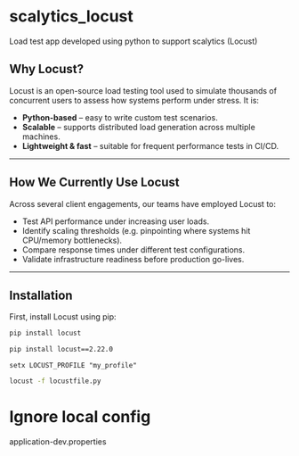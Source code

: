 # scalytics_locust
Load test app developed using python to support scalytics (Locust)

## Why Locust?

Locust is an open-source load testing tool used to simulate thousands of concurrent users to assess how systems perform under stress. It is:

- **Python-based** – easy to write custom test scenarios.
- **Scalable** – supports distributed load generation across multiple machines.
- **Lightweight & fast** – suitable for frequent performance tests in CI/CD.

---

## How We Currently Use Locust

Across several client engagements, our teams have employed Locust to:

- Test API performance under increasing user loads.
- Identify scaling thresholds (e.g. pinpointing where systems hit CPU/memory bottlenecks).
- Compare response times under different test configurations.
- Validate infrastructure readiness before production go-lives.

---

## Installation

First, install Locust using pip:

```bash
pip install locust
```

```bash
pip install locust==2.22.0
```

```
setx LOCUST_PROFILE "my_profile"
```

```bash
locust -f locustfile.py
```


# Ignore local config
application-dev.properties
